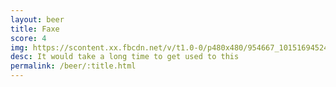 ```yaml
---
layout: beer
title: Faxe
score: 4
img: https://scontent.xx.fbcdn.net/v/t1.0-0/p480x480/954667_10151694524273745_524236800_n.jpg?oh=c86e322b8e6c65999fd16acb19ee1e75&oe=58D52735
desc: It would take a long time to get used to this
permalink: /beer/:title.html
---
```

